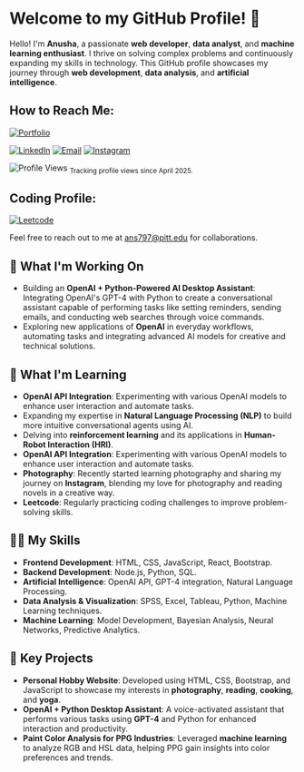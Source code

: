 
# Welcome to my GitHub Profile! 👋

Hello! I'm **Anusha**, a passionate **web developer**, **data analyst**, and **machine learning enthusiast**. I thrive on solving complex problems and continuously expanding my skills in technology. This GitHub profile showcases my journey through **web development**, **data analysis**, and **artificial intelligence**.
## How to Reach Me:
[![Portfolio](https://img.shields.io/badge/Portfolio-3a5a40?style=for-the-badge&logo=github&logoColor=white)](https://anushashivakumar.github.io/Portfolio/)

[![LinkedIn](https://img.shields.io/badge/LinkedIn-0A66C2?style=for-the-badge&logo=linkedin&logoColor=white)](https://www.linkedin.com/in/anusha-shivakumar/)
[![Email](https://img.shields.io/badge/Email-D14836?style=for-the-badge&logo=gmail&logoColor=white)](mailto:ans797@pitt.edu)
[![Instagram](https://img.shields.io/badge/Instagram-E4405F?style=for-the-badge&logo=instagram&logoColor=white)](https://www.instagram.com/ihopethebookiscaptivating/)

  <img src="https://komarev.com/ghpvc/?username=AnushaShivakumar&label=Profile%20views&color=0e75b6&style=flat" alt="Profile Views" />
  <sub>Tracking profile views since April 2025.</sub>




## Coding Profile:

[![Leetcode](https://img.shields.io/badge/LeetCode-FFA116?style=for-the-badge&logo=leetcode&logoColor=black)](https://leetcode.com/u/Anusha_Shivakumar/)

Feel free to reach out to me at [ans797@pitt.edu](mailto:ans797@pitt.edu) for collaborations.


## 🔭 What I'm Working On
- Building an **OpenAI + Python-Powered AI Desktop Assistant**: Integrating OpenAI's GPT-4 with Python to create a conversational assistant capable of performing tasks like setting reminders, sending emails, and conducting web searches through voice commands.
- Exploring new applications of **OpenAI** in everyday workflows, automating tasks and integrating advanced AI models for creative and technical solutions.

## 🌱 What I'm Learning
- **OpenAI API Integration**: Experimenting with various OpenAI models to enhance user interaction and automate tasks.
- Expanding my expertise in **Natural Language Processing (NLP)** to build more intuitive conversational agents using AI.
- Delving into **reinforcement learning** and its applications in **Human-Robot Interaction (HRI)**.
- **OpenAI API Integration**: Experimenting with various OpenAI models to enhance user interaction and automate tasks.
- **Photography**: Recently started learning photography and sharing my journey on **Instagram**, blending my love for photography and reading novels in a creative way.
- **Leetcode**: Regularly practicing coding challenges to improve problem-solving skills.

## 👩‍💻 My Skills
- **Frontend Development**: HTML, CSS, JavaScript, React, Bootstrap.
- **Backend Development**: Node.js, Python, SQL.
- **Artificial Intelligence**: OpenAI API, GPT-4 integration, Natural Language Processing.
- **Data Analysis & Visualization**: SPSS, Excel, Tableau, Python, Machine Learning techniques.
- **Machine Learning**: Model Development, Bayesian Analysis, Neural Networks, Predictive Analytics.

## 🎯 Key Projects
- **Personal Hobby Website**: Developed using HTML, CSS, Bootstrap, and JavaScript to showcase my interests in **photography**, **reading**, **cooking**, and **yoga**.
- **OpenAI + Python Desktop Assistant**: A voice-activated assistant that performs various tasks using **GPT-4** and Python for enhanced interaction and productivity.
- **Paint Color Analysis for PPG Industries**: Leveraged **machine learning** to analyze RGB and HSL data, helping PPG gain insights into color preferences and trends.
